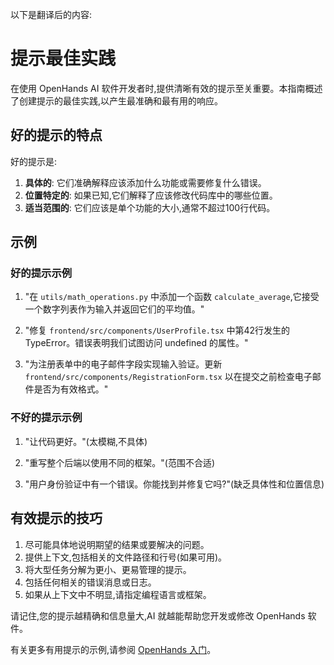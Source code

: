 以下是翻译后的内容:

# 提示最佳实践

在使用 OpenHands AI 软件开发者时,提供清晰有效的提示至关重要。本指南概述了创建提示的最佳实践,以产生最准确和最有用的响应。

## 好的提示的特点

好的提示是:

1. **具体的**: 它们准确解释应该添加什么功能或需要修复什么错误。
2. **位置特定的**: 如果已知,它们解释了应该修改代码库中的哪些位置。
3. **适当范围的**: 它们应该是单个功能的大小,通常不超过100行代码。

## 示例

### 好的提示示例

1. "在 `utils/math_operations.py` 中添加一个函数 `calculate_average`,它接受一个数字列表作为输入并返回它们的平均值。"

2. "修复 `frontend/src/components/UserProfile.tsx` 中第42行发生的 TypeError。错误表明我们试图访问 undefined 的属性。"

3. "为注册表单中的电子邮件字段实现输入验证。更新 `frontend/src/components/RegistrationForm.tsx` 以在提交之前检查电子邮件是否为有效格式。"

### 不好的提示示例

1. "让代码更好。"(太模糊,不具体)

2. "重写整个后端以使用不同的框架。"(范围不合适)

3. "用户身份验证中有一个错误。你能找到并修复它吗?"(缺乏具体性和位置信息)

## 有效提示的技巧

1. 尽可能具体地说明期望的结果或要解决的问题。
2. 提供上下文,包括相关的文件路径和行号(如果可用)。
3. 将大型任务分解为更小、更易管理的提示。
4. 包括任何相关的错误消息或日志。
5. 如果从上下文中不明显,请指定编程语言或框架。

请记住,您的提示越精确和信息量大,AI 就越能帮助您开发或修改 OpenHands 软件。

有关更多有用提示的示例,请参阅 [OpenHands 入门](./getting-started)。

